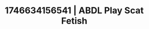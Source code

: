 ---
categories:
- Sensual selfie
- Interactive NSFW
- AI-generated
- Glowing skin
- Virtual lover intimacy
- Raw connection
- ASMR
- Cosplay
image: /assets/images/1746634156541.jpg
layout: post
seo:
  description: Featured content with high-quality ABDL Play, Scat Fetish. HD images
    available.
  keywords: ABDL Play, Scat Fetish
  og_image: /assets/images/1746634156541.jpg
  schema_type: VisualArtwork
tags:
- '#1746634156541'
- ABDL Play
- Scat Fetish
title: 1746634156541 | ABDL Play Scat Fetish
---